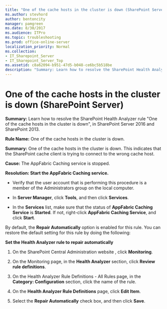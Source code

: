 ```yaml
---
title: "One of the cache hosts in the cluster is down (SharePoint Server)"
ms.author: stevhord
author: bentoncity
manager: pamgreen
ms.date: 8/30/2017
ms.audience: ITPro
ms.topic: troubleshooting
ms.prod: office-online-server
localization_priority: Normal
ms.collection:
- IT_Sharepoint_Server
- IT_Sharepoint_Server_Top
ms.assetid: c8a62094-b951-47d5-b048-ce6bc5b518be
description: "Summary: Learn how to resolve the SharePoint Health Analyzer ruleOne of the cache hosts in the cluster is down, in SharePoint Server 2016 and SharePoint 2013."
---
```


# One of the cache hosts in the cluster is down (SharePoint Server)

 **Summary:** Learn how to resolve the SharePoint Health Analyzer rule "One of the cache hosts in the cluster is down", in SharePoint Server 2016 and SharePoint 2013. 
  
 **Rule Name:** One of the cache hosts in the cluster is down. 
  
 **Summary:** One of the cache hosts in the cluster is down. This indicates that the SharePoint cache client is trying to connect to the wrong cache host. 
  
 **Cause:** The AppFabric Caching service is stopped. 
  
 **Resolution: Start the AppFabric Caching service.**
  
- Verify that the user account that is performing this procedure is a member of the Administrators group on the local computer.
    
- In **Server Manager**, click **Tools**, and then click **Services**.
    
- In the **Services** list, make sure that the status of **AppFabric Caching Service** is **Started**. If not, right-click **AppFabric Caching Service**, and click **Start**.
    
By default, the **Repair Automatically** option is enabled for this rule. You can restore the default setting for this rule by doing the following: 
  
 **Set the Health Analyzer rule to repair automatically**
  
1. On the SharePoint Central Administration website , click **Monitoring**.
    
2. On the Monitoring page, in the **Health Analyzer** section, click **Review rule definitions**.
    
3. On the Health Analyzer Rule Definitions - All Rules page, in the **Category: Configuration** section, click the name of the rule. 
    
4. On the **Health Analyzer Rule Definitions** page, click **Edit Item**.
    
5. Select the **Repair Automatically** check box, and then click **Save**.
    

